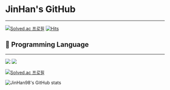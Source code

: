 # JinHan's GitHub
***
[![Solved.ac
프로필](http://mazassumnida.wtf/api/mini/generate_badge?boj=Kau0303)](https://solved.ac/Kau0303)
[![Hits](https://hits.seeyoufarm.com/api/count/incr/badge.svg?url=https%3A%2F%2Fgithub.com%2FJinHan98&count_bg=%236DF308&title_bg=%23EDE608&icon=spring.svg&icon_color=%23090909&title=%EC%98%A4%EB%8A%98+%EB%B0%A9%EB%AC%B8%EC%9E%90%EC%88%98&edge_flat=false)](https://hits.seeyoufarm.com)

## 🤔 Programming Language
***
<a href="클릭시 이동할 링크" target="_blank"><img src="https://img.shields.io/badge/-Spring%20Boot-%FFFFFFF?style=plastic&logo=springboot&logocolor=#6DB33F"/></a>
<a href="클릭시 이동할 링크" target="_blank"><img src="https://img.shields.io/badge/-Spring-brightgreen?style=plastic&logo=spring&logocolor=#6DB33F"/></a>


[![Solved.ac
프로필](http://mazassumnida.wtf/api/v2/generate_badge?boj=Kau0303)](https://solved.ac/Kau0303)


![JinHan98's GitHub stats](https://github-readme-stats.vercel.app/api?username=JinHan98&show_icons=true&theme=radical)


<!--
**JinHan98/JinHan98** is a ✨ _special_ ✨ repository because its `README.md` (this file) appears on your GitHub profile.

Here are some ideas to get you started:

- 🔭 I’m currently working on ...
- 🌱 I’m currently learning ...
- 👯 I’m looking to collaborate on ...
- 🤔 I’m looking for help with ...
- 💬 Ask me about ...
- 📫 How to reach me: ...
- 😄 Pronouns: ...
- ⚡ Fun fact: ...
-->
